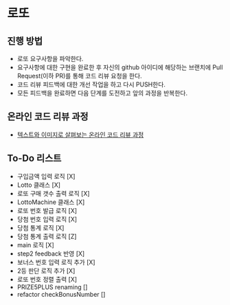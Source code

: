 # 로또

## 진행 방법

* 로또 요구사항을 파악한다.
* 요구사항에 대한 구현을 완료한 후 자신의 github 아이디에 해당하는 브랜치에 Pull Request(이하 PR)를 통해 코드 리뷰 요청을 한다.
* 코드 리뷰 피드백에 대한 개선 작업을 하고 다시 PUSH한다.
* 모든 피드백을 완료하면 다음 단계를 도전하고 앞의 과정을 반복한다.

## 온라인 코드 리뷰 과정

* [텍스트와 이미지로 살펴보는 온라인 코드 리뷰 과정](https://github.com/next-step/nextstep-docs/tree/master/codereview)

## To-Do 리스트

* 구입금액 입력 로직 [X]
* Lotto 클래스 [X]
* 로또 구매 갯수 출력 로직 [X]
* LottoMachine 클래스 [X]
* 로또 번호 발급 로직 [X]
* 당첨 번호 입력 로직 [X]
* 당첨 통계 로직 [X]
* 당첨 통계 출력 로직 [Z]
* main 로직 [X]
* step2 feedback 반영 [X]
* 보너스 번호 입력 로직 추가 [X]
* 2등 판단 로직 추가 [X]
* 로또 번호 정렬 출력 [X]
* PRIZE5PLUS renaming []
* refactor checkBonusNumber []